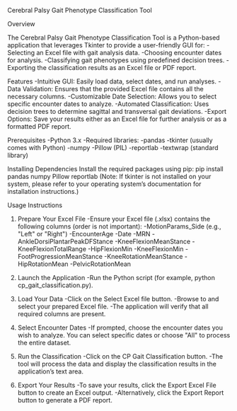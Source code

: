 Cerebral Palsy Gait Phenotype Classification Tool

Overview

The Cerebral Palsy Gait Phenotype Classification Tool is a Python-based application that leverages Tkinter to provide a user-friendly GUI for:
-Selecting an Excel file with gait analysis data.
-Choosing encounter dates for analysis.
-Classifying gait phenotypes using predefined decision trees.
-Exporting the classification results as an Excel file or PDF report.

Features
-Intuitive GUI: Easily load data, select dates, and run analyses.
-Data Validation: Ensures that the provided Excel file contains all the necessary columns.
-Customizable Date Selection: Allows you to select specific encounter dates to analyze.
-Automated Classification: Uses decision trees to determine sagittal and transversal gait deviations.
-Export Options: Save your results either as an Excel file for further analysis or as a formatted PDF report.

Prerequisites
-Python 3.x
-Required libraries:
  -pandas
  -tkinter (usually comes with Python)
  -numpy
  -Pillow (PIL)
  -reportlab
  -textwrap (standard library)

Installing Dependencies
Install the required packages using pip:
pip install pandas numpy Pillow reportlab
(Note: If tkinter is not installed on your system, please refer to your operating system’s documentation for installation instructions.)

Usage Instructions
1. Prepare Your Excel File
-Ensure your Excel file (.xlsx) contains the following columns (order is not important):
  -MotionParams_Side (e.g., "Left" or "Right")
  -EncounterAge
  -Date
  -MRN
  -AnkleDorsiPlantarPeakDFStance
  -KneeFlexionMeanStance
  -KneeFlexionTotalRange
  -HipFlexionMin
  -KneeFlexionMin
  -FootProgressionMeanStance
  -KneeRotationMeanStance
  -HipRotationMean
  -PelvicRotationMean

2. Launch the Application
  -Run the Python script (for example, python cp_gait_classification.py).

3. Load Your Data
-Click on the Select Excel file button.
-Browse to and select your prepared Excel file.
-The application will verify that all required columns are present.

4. Select Encounter Dates
-If prompted, choose the encounter dates you wish to analyze. You can select specific dates or choose "All" to process the entire dataset.

5. Run the Classification
-Click on the CP Gait Classification button.
-The tool will process the data and display the classification results in the application’s text area.

6. Export Your Results
-To save your results, click the Export Excel File button to create an Excel output.
-Alternatively, click the Export Report button to generate a PDF report.

